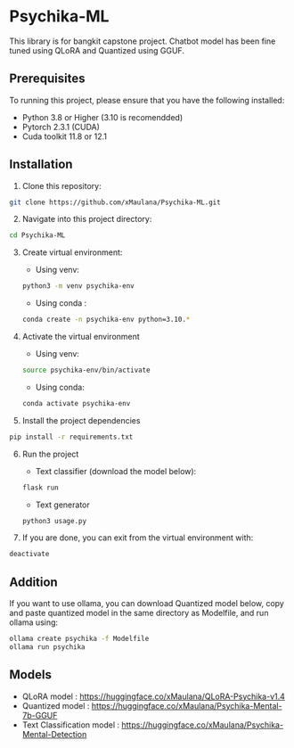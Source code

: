 # Psychika-ML

This library is for bangkit capstone project. Chatbot model has been fine tuned using QLoRA and Quantized using GGUF.

## Prerequisites

To running this project, please ensure that you have the following installed:

- Python 3.8 or Higher (3.10 is recomendded)
- Pytorch 2.3.1 (CUDA)
- Cuda toolkit 11.8 or 12.1

## Installation

1. Clone this repository:
```bash
git clone https://github.com/xMaulana/Psychika-ML.git
```

2. Navigate into this project directory:
```bash
cd Psychika-ML
```

3. Create virtual environment:
    - Using venv:
    ```bash
    python3 -m venv psychika-env
    ```
    - Using conda :
    ```bash
    conda create -n psychika-env python=3.10.*
    ```

4. Activate the virtual environment
    - Using venv:
    ```bash
    source psychika-env/bin/activate
    ```
    - Using conda:
    ```bash
    conda activate psychika-env
    ```

5. Install the project dependencies
```bash
pip install -r requirements.txt
```

6. Run the project
    - Text classifier (download the model below):
    ```bash
    flask run
    ```
    - Text generator
    ```bash
    python3 usage.py
    ```

7. If you are done, you can exit from the virtual environment with:
```bash
deactivate
```

## Addition

If you want to use ollama, you can download Quantized model below, copy and paste quantized model in the same directory as Modelfile, and run ollama using:
```bash
ollama create psychika -f Modelfile
ollama run psychika
```

## Models
- QLoRA model : https://huggingface.co/xMaulana/QLoRA-Psychika-v1.4 
- Quantized model : https://huggingface.co/xMaulana/Psychika-Mental-7b-GGUF
- Text Classification model : https://huggingface.co/xMaulana/Psychika-Mental-Detection 

